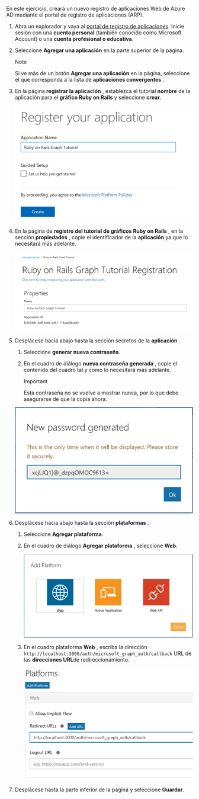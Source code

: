 <!-- markdownlint-disable MD002 MD041 -->

En este ejercicio, creará un nuevo registro de aplicaciones Web de Azure AD mediante el portal de registro de aplicaciones (ARP).

1. Abra un explorador y vaya al [portal de registro de aplicaciones](https://apps.dev.microsoft.com). Inicie sesión con una **cuenta personal** (también conocido como Microsoft Account) o una **cuenta profesional o educativa**.

1. Seleccione **Agregar una aplicación** en la parte superior de la página.

    > [!NOTE]
    > Si ve más de un botón **Agregar una aplicación** en la página, seleccione el que corresponda a la lista de **aplicaciones convergentes** .

1. En la página **registrar la aplicación** , establezca el tutorial **nombre** de la aplicación para el **gráfico Ruby on Rails** y seleccione **crear**.

    ![Captura de pantalla de la creación de una nueva aplicación en el sitio web del portal de registro de aplicaciones](./images/arp-create-app-01.png)

1. En la página de **registro del tutorial de gráficos Ruby on Rails** , en la sección **propiedades** , copie el identificador de la **aplicación** ya que lo necesitará más adelante.

    ![Captura de pantalla del identificador de la aplicación recién creada](./images/arp-create-app-02.png)

1. Desplácese hacia abajo hasta la sección secretos de la **aplicación** .

    1. Seleccione **generar nueva contraseña**.
    1. En el cuadro de diálogo **nueva contraseña generada** , copie el contenido del cuadro tal y como lo necesitará más adelante.

        > [!IMPORTANT]
        > Esta contraseña no se vuelve a mostrar nunca, por lo que debe asegurarse de que la copia ahora.

    ![Captura de pantalla de la contraseña de la aplicación recién creada](./images/arp-create-app-03.png)

1. Desplácese hacia abajo hasta la sección **plataformas** .

    1. Seleccione **Agregar plataforma**.
    1. En el cuadro de diálogo **Agregar plataforma** , seleccione **Web**.

        ![Captura de pantalla que crea una plataforma para la aplicación](./images/arp-create-app-04.png)

    1. En el cuadro plataforma **Web** , escriba la dirección `http://localhost:3000/auth/microsoft_graph_auth/callback` URL de las **direcciones URL**de redireccionamiento.

        ![Captura de pantalla de la plataforma web recién agregada para la aplicación](./images/arp-create-app-05.png)

1. Desplácese hasta la parte inferior de la página y seleccione **Guardar**.